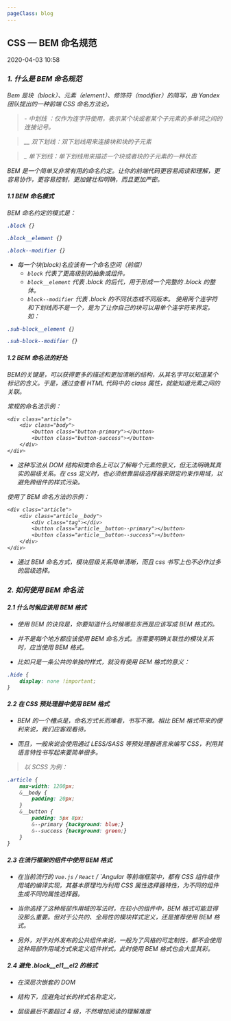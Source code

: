 ```yaml
---
pageClass: blog
---
```


## CSS — BEM 命名规范

<p class="date">2020-04-03 10:58
  <span id="/blog/css/Bem.html" class="leancloud_visitors">
      <i class="shni shn-eye-fill" />
      <i class="leancloud-visitors-count"></i>
  </span>
</p>

<el-backtop :visibility-height="0"></el-backtop>

### 1. 什么是 BEM 命名规范

Bem 是块（block）、元素（element）、修饰符（modifier）的简写，由 Yandex 团队提出的一种前端 CSS 命名方法论。

<blockquote>
<p>-  中划线 ：仅作为连字符使用，表示某个块或者某个子元素的多单词之间的连接记号。</p>
</blockquote>
<blockquote>
<p>__  双下划线：双下划线用来连接块和块的子元素</p>
</blockquote>
<blockquote>
<p>_   单下划线：单下划线用来描述一个块或者块的子元素的一种状态</p>
</blockquote>

BEM 是一个简单又非常有用的命名约定。让你的前端代码更容易阅读和理解，更容易协作，更容易控制，更加健壮和明确，而且更加严密。

#### 1.1 BEM 命名模式

BEM 命名约定的模式是：

```css
.block {}

.block__element {}

.block--modifier {}
```

<ul>
    <li>每一个块(block)名应该有一个命名空间（前缀）
        <ul>
            <li><code class="default">block</code> 代表了更高级别的抽象或组件。</li>
            <li><code class="default">block__element</code> 代表 .block 的后代，用于形成一个完整的 .block 的整体。</li>
            <li><code class="default">block--modifier</code> 代表 .block 的不同状态或不同版本。
            使用两个连字符和下划线而不是一个，是为了让你自己的块可以用单个连字符来界定。如：</li>
        </ul>
    </li>
</ul>

```css
.sub-block__element {}

.sub-block--modifier {}
```

#### 1.2 BEM 命名法的好处

BEM的关键是，可以获得更多的描述和更加清晰的结构，从其名字可以知道某个标记的含义。于是，通过查看 HTML 代码中的 class 属性，就能知道元素之间的关联。

常规的命名法示例：

```css
<div class="article">
    <div class="body">
        <button class="button-primary"></button>
        <button class="button-success"></button>
    </div>
</div>
```

<ul>
    <li>这种写法从 DOM 结构和类命名上可以了解每个元素的意义，但无法明确其真实的层级关系。在 css 定义时，也必须依靠层级选择器来限定约束作用域，以避免跨组件的样式污染。</li>
</ul>

使用了 BEM 命名方法的示例：

```css
<div class="article">
    <div class="article__body">
        <div class="tag"></div>
        <button class="article__button--primary"></button>
        <button class="article__button--success"></button>
    </div>
</div>
```

<ul>
    <li>通过 BEM 命名方式，模块层级关系简单清晰，而且 css 书写上也不必作过多的层级选择。</li>
</ul>

### 2. 如何使用 BEM 命名法

#### 2.1 什么时候应该用 BEM 格式

<ul>
<li>
<p>使用 BEM 的诀窍是，你要知道什么时候哪些东西是应该写成 BEM 格式的。</p>
</li>
<li>
<p>并不是每个地方都应该使用 BEM 命名方式。当需要明确关联性的模块关系时，应当使用 BEM 格式。</p>
</li>
<li>
<p>比如只是一条公共的单独的样式，就没有使用 BEM 格式的意义：</p>
</li>
</ul>

```css
.hide {
    display: none !important;
}
```

#### 2.2 在 CSS 预处理器中使用 BEM 格式
<ul>
<li>
<p>BEM 的一个槽点是，命名方式长而难看，书写不雅。相比 BEM 格式带来的便利来说，我们应客观看待。</p>
</li>
<li>
<p>而且，一般来说会使用通过 LESS/SASS 等预处理器语言来编写 CSS，利用其语言特性书写起来要简单很多。</p>
</li>
</ul>

<blockquote>
<p>以 SCSS 为例：</p>
</blockquote>

```css
.article {
    max-width: 1200px;
    &__body {
        padding: 20px;
    }
    &__button {
        padding: 5px 8px;
        &--primary {background: blue;}
        &--success {background: green;}
    }
}
```

#### 2.3 在流行框架的组件中使用 BEM 格式

<ul>
<li>
<p>在当前流行的 <code class="default">Vue.js</code> / <code class="default">React</code> / `Angular 等前端框架中，都有 CSS 组件级作用域的编译实现，其基本原理均为利用 CSS 属性选择器特性，为不同的组件生成不同的属性选择器。</p>
</li>
<li>
<p>当你选择了这种局部作用域的写法时，在较小的组件中，BEM 格式可能显得没那么重要。但对于公共的、全局性的模块样式定义，还是推荐使用 BEM 格式。</p>
</li>
<li>
<p>另外，对于对外发布的公共组件来说，一般为了风格的可定制性，都不会使用这种局部作用域方式来定义组件样式。此时使用 BEM 格式也会大显其彩。</p>
</li>
</ul>

#### 2.4 避免 .block__el1__el2 的格式

<ul>
<li>
<p>在深层次嵌套的 DOM</p></li>
<li><p>结构下，应避免过长的样式名称定义。</p></li>
<li><p>层级最后不要超过 4 级，不然增加阅读的理解难度</p></li>
</ul>

<base-valine />